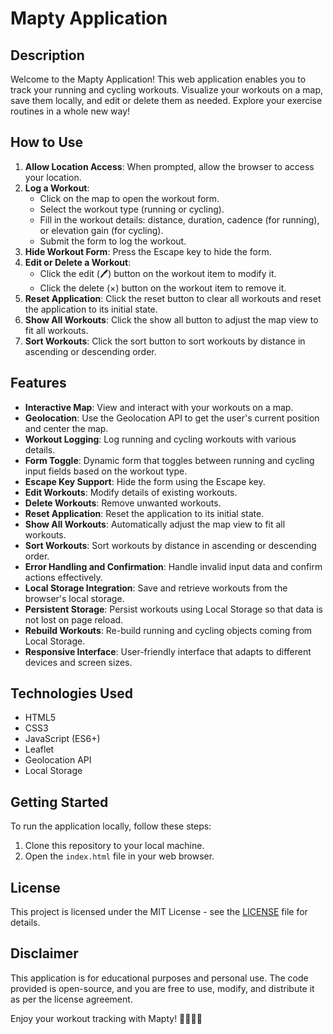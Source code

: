 # Mapty Application

## Description

Welcome to the Mapty Application! This web application enables you to track your running and cycling workouts. Visualize your workouts on a map, save them locally, and edit or delete them as needed. Explore your exercise routines in a whole new way!

## How to Use

1. **Allow Location Access**: When prompted, allow the browser to access your location.
2. **Log a Workout**:
   - Click on the map to open the workout form.
   - Select the workout type (running or cycling).
   - Fill in the workout details: distance, duration, cadence (for running), or elevation gain (for cycling).
   - Submit the form to log the workout.
3. **Hide Workout Form**: Press the Escape key to hide the form.
4. **Edit or Delete a Workout**:
   - Click the edit (🖊) button on the workout item to modify it.
   - Click the delete (×) button on the workout item to remove it.
5. **Reset Application**: Click the reset button to clear all workouts and reset the application to its initial state.
6. **Show All Workouts**: Click the show all button to adjust the map view to fit all workouts.
7. **Sort Workouts**: Click the sort button to sort workouts by distance in ascending or descending order.

## Features

- **Interactive Map**: View and interact with your workouts on a map.
- **Geolocation**: Use the Geolocation API to get the user's current position and center the map.
- **Workout Logging**: Log running and cycling workouts with various details.
- **Form Toggle**: Dynamic form that toggles between running and cycling input fields based on the workout type.
- **Escape Key Support**: Hide the form using the Escape key.
- **Edit Workouts**: Modify details of existing workouts.
- **Delete Workouts**: Remove unwanted workouts.
- **Reset Application**: Reset the application to its initial state.
- **Show All Workouts**: Automatically adjust the map view to fit all workouts.
- **Sort Workouts**: Sort workouts by distance in ascending or descending order.
- **Error Handling and Confirmation**: Handle invalid input data and confirm actions effectively.
- **Local Storage Integration**: Save and retrieve workouts from the browser's local storage.
- **Persistent Storage**: Persist workouts using Local Storage so that data is not lost on page reload.
- **Rebuild Workouts**: Re-build running and cycling objects coming from Local Storage.
- **Responsive Interface**: User-friendly interface that adapts to different devices and screen sizes.

## Technologies Used

- HTML5
- CSS3
- JavaScript (ES6+)
- Leaflet
- Geolocation API
- Local Storage

## Getting Started

To run the application locally, follow these steps:

1. Clone this repository to your local machine.
2. Open the `index.html` file in your web browser.

## License

This project is licensed under the MIT License - see the [LICENSE](LICENSE) file for details.

## Disclaimer

This application is for educational purposes and personal use. The code provided is open-source, and you are free to use, modify, and distribute it as per the license agreement.

Enjoy your workout tracking with Mapty! 🏃‍♂️🚴‍♀️
